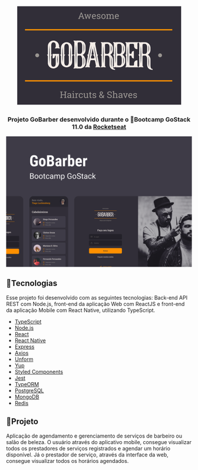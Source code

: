 <h1 align="center">
 <img alt="GoBarber" src="images/LogoGoBarber.png?raw=true" />
</h1>
<h3 align="center">
 Projeto GoBarber desenvolvido durante o 🚀Bootcamp GoStack 11.0 da <a href="https://rocketseat.com.br/">Rocketseat</a>
</h3>
<p align="center">
 <img alt="Projeto" src="images/GoBarber.png?raw=true"/>
</p>

## 📌Tecnologias
Esse projeto foi desenvolvido com as seguintes tecnologias:
Back-end API REST com Node.js, front-end da aplicação Web com ReactJS e front-end da aplicação Mobile com React Native, utilizando TypeScript.
- [TypeScript](https://www.npmjs.com/package/typescript)
- [Node.js](https://nodejs.org/en/)
- [React](https://reactjs.org)
- [React Native](https://facebook.github.io/react-native/)
- [Express](https://expressjs.com/)
- [Axios](https://github.com/axios/axios)
- [Unform](https://unform.dev/)
- [Yup](https://github.com/jquense/yup)
- [Styled Components](https://styled-components.com/)
- [Jest](https://jestjs.io/)
- [TypeORM](https://typeorm.io/#/)
- [PostgreSQL](https://www.postgresql.org/)
- [MongoDB](https://www.mongodb.com/)
- [Redis](https://redis.io/)

## 📌Projeto
Aplicação de agendamento e gerenciamento de serviços de barbeiro ou salão de beleza.
O usuário através do aplicativo mobile, consegue visualizar todos os prestadores de serviços registrados e agendar um horário disponível.
Já o prestador de serviço, através da interface da web, consegue visualizar todos os horários agendados.
